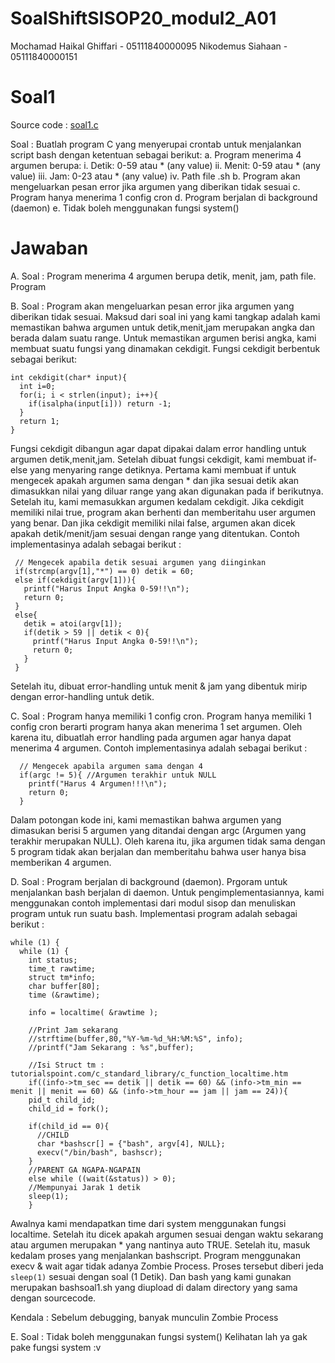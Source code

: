 # SoalShiftSISOP20_modul2_A01

Mochamad Haikal Ghiffari - 05111840000095
Nikodemus Siahaan - 05111840000151

# Soal1

Source code : [soal1.c](https://github.com/GhiffariHaki/SoalShiftSISOP20_modul2_A01/blob/master/soal1/soal1.c)

Soal : Buatlah program C yang menyerupai crontab untuk menjalankan script bash dengan
ketentuan sebagai berikut:
a. Program menerima 4 argumen berupa:
i. Detik: 0-59 atau * (any value)
ii. Menit: 0-59 atau * (any value)
iii. Jam: 0-23 atau * (any value)
iv. Path file .sh
b. Program akan mengeluarkan pesan error jika argumen yang diberikan tidak sesuai
c. Program hanya menerima 1 config cron
d. Program berjalan di background (daemon)
e. Tidak boleh menggunakan fungsi system()

# Jawaban

A. Soal : Program menerima 4 argumen berupa detik, menit, jam, path file.
Program

B. Soal : Program akan mengeluarkan pesan error jika argumen yang diberikan tidak sesuai.
Maksud dari soal ini yang kami tangkap adalah kami memastikan bahwa argumen untuk detik,menit,jam merupakan angka dan berada dalam suatu range. Untuk memastikan argumen berisi angka, kami membuat suatu fungsi yang dinamakan cekdigit. Fungsi cekdigit berbentuk sebagai berikut:
```
int cekdigit(char* input){
  int i=0;
  for(i; i < strlen(input); i++){
    if(isalpha(input[i])) return -1;
  }
  return 1;
}
```
Fungsi cekdigit dibangun agar dapat dipakai dalam error handling untuk argumen detik,menit,jam. Setelah dibuat fungsi cekdigit, kami membuat if-else yang menyaring range detiknya. Pertama kami membuat if untuk mengecek apakah argumen sama dengan * dan jika sesuai detik akan dimasukkan nilai yang diluar range yang akan digunakan pada if berikutnya. Setelah itu, kami memasukkan argumen kedalam cekdigit. Jika cekdigit memiliki nilai true, program akan berhenti dan memberitahu user argumen yang benar. Dan jika cekdigit memiliki nilai false, argumen akan dicek apakah detik/menit/jam sesuai dengan range yang ditentukan. Contoh implementasinya adalah sebagai berikut : 
 ```
  // Mengecek apabila detik sesuai argumen yang diinginkan
  if(strcmp(argv[1],"*") == 0) detik = 60;
  else if(cekdigit(argv[1])){
    printf("Harus Input Angka 0-59!!\n");
    return 0;
  }
  else{
    detik = atoi(argv[1]);
    if(detik > 59 || detik < 0){
      printf("Harus Input Angka 0-59!!\n");
      return 0;
    }
  }
```
Setelah itu, dibuat error-handling untuk menit & jam yang dibentuk mirip dengan error-handling untuk detik.

C. Soal : Program hanya memiliki 1 config cron.
Program hanya memiliki 1 config cron berarti program hanya akan menerima 1 set argumen. Oleh karena itu, dibuatlah error handling pada argumen agar hanya dapat menerima 4 argumen. Contoh implementasinya adalah sebagai berikut :
```
  // Mengecek apabila argumen sama dengan 4
  if(argc != 5){ //Argumen terakhir untuk NULL
    printf("Harus 4 Argumen!!!\n");
    return 0;
  }
```
Dalam potongan kode ini, kami memastikan bahwa argumen yang dimasukan berisi 5 argumen yang ditandai dengan argc (Argumen yang terakhir merupakan NULL). Oleh karena itu, jika argumen tidak sama dengan 5 program tidak akan berjalan dan memberitahu bahwa user hanya bisa memberikan 4 argumen.

D. Soal : Program berjalan di background (daemon).
Prgoram untuk menjalankan bash berjalan di daemon. Untuk pengimplementasiannya, kami menggunakan contoh implementasi dari modul sisop dan menuliskan program untuk run suatu bash. Implementasi program adalah sebagai berikut :
```
while (1) {
  while (1) {
    int status;
    time_t rawtime;
    struct tm*info;
    char buffer[80];
    time (&rawtime);

    info = localtime( &rawtime );

    //Print Jam sekarang
    //strftime(buffer,80,"%Y-%m-%d_%H:%M:%S", info);
    //printf("Jam Sekarang : %s",buffer);

    //Isi Struct tm : tutorialspoint.com/c_standard_library/c_function_localtime.htm
    if((info->tm_sec == detik || detik == 60) && (info->tm_min == menit || menit == 60) && (info->tm_hour == jam || jam == 24)){
	pid_t child_id;
	child_id = fork();

	if(child_id == 0){
	  //CHILD
	  char *bashscr[] = {"bash", argv[4], NULL};
	  execv("/bin/bash", bashscr);
	}
	//PARENT GA NGAPA-NGAPAIN
	else while ((wait(&status)) > 0);
	//Mempunyai Jarak 1 detik
	sleep(1);
    }
```
Awalnya kami mendapatkan time dari system menggunakan fungsi localtime. Setelah itu dicek apakah argumen sesuai dengan waktu sekarang atau argumen merupakan * yang nantinya auto TRUE. Setelah itu, masuk kedalam proses yang menjalankan bashscript. Program menggunakan execv & wait agar tidak adanya Zombie Process. Proses tersebut diberi jeda `sleep(1)` sesuai dengan soal (1 Detik). Dan bash yang kami gunakan merupakan bashsoal1.sh yang diupload di dalam directory yang sama dengan sourcecode.

Kendala : Sebelum debugging, banyak munculin Zombie Process

E. Soal : Tidak boleh menggunakan fungsi system()
Kelihatan lah ya gak pake fungsi system :v
